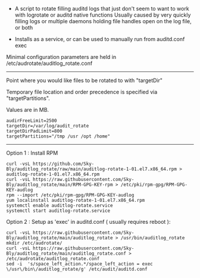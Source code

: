 - A script to rotate filling auditd logs that just don't seem to want to work with logrotate or auditd native functions
  Usually caused by very quickly filling logs or multiple daemons holding file handles open on the log file, or both

- Installs as a service, or can be used to manually run from auditd.conf exec

Minimal configuration parameters are held in /etc/audrotate/auditlog_rotate.conf

-----

Point where you would like files to be rotated to with "targetDir"

Temporary file location and order precedence is specified via "targetPartitions".

Values are in MB. 
```
audirFreeLimit=2500
targetDir=/var/log/audit_rotate
targetDirPadLimit=800
targetPartitions="/tmp /usr /opt /home"
```
-----
Option 1 : Install RPM
```
curl -vsL https://github.com/Sky-Bly/auditlog_rotate/raw/main/auditlog-rotate-1-01.el7.x86_64.rpm > auditlog-rotate-1-01.el7.x86_64.rpm
curl -vsL https://raw.githubusercontent.com/Sky-Bly/auditlog_rotate/main/RPM-GPG-KEY-rpm > /etc/pki/rpm-gpg/RPM-GPG-KEY-audlog
rpm --import /etc/pki/rpm-gpg/RPM-GPG-KEY-audlog
yum localinstall auditlog-rotate-1-01.el7.x86_64.rpm
systemctl enable auditlog-rotate.service
systemctl start auditlog-rotate.service
```

Option 2 : Setup as 'exec' in auditd.conf ( usually requires reboot ):
```
curl -vsL https://raw.githubusercontent.com/Sky-Bly/auditlog_rotate/main/auditlog_rotate > /usr/bin/auditlog_rotate
mkdir /etc/audrotate/
curl -vsL https://raw.githubusercontent.com/Sky-Bly/auditlog_rotate/main/auditlog_rotate.conf > /etc/audrotate/auditlog_rotate.conf
sed -i  's/space_left_action.*/space_left_action = exec \/usr\/bin\/auditlog_rotate/g' /etc/audit/auditd.conf
```
